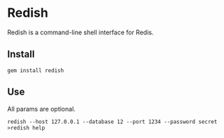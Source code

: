 Redish
=======

Redish is a command-line shell interface for Redis.

Install
-------

    gem install redish


Use
---

All params are optional.

    redish --host 127.0.0.1 --database 12 --port 1234 --password secret
    >redish help